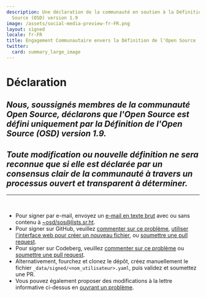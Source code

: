 ```yaml
---
description: Une déclaration de la communauté en soutien à la Définition de l'Open
  Source (OSD) version 1.9
image: /assets/social-media-preview-fr-FR.png
layout: signed
locale: fr-FR
title: Engagement Communautaire envers la Définition de l'Open Source
twitter:
  card: summary_large_image
---
```

# **Déclaration**

## *Nous, soussignés membres de la communauté Open Source, déclarons que l'Open Source est défini uniquement par la Définition de l'Open Source (OSD) version 1.9.*

## *Toute modification ou nouvelle définition ne sera reconnue que si elle est déclarée par un consensus clair de la communauté à travers un processus ouvert et transparent à déterminer.*

---
<br>

- Pour signer par e-mail, envoyez un [e-mail en texte brut](https://useplaintext.email/) avec ou sans contenu à [~osd/sos@lists.sr.ht](mailto:~osd/sos@lists.sr.ht).
- Pour signer sur GitHub, veuillez [commenter sur ce problème](https://github.com/OpenSourceDefinition/sos/issues/1), [utiliser l'interface web pour créer un nouveau fichier](https://github.com/OpenSourceDefinition/sos/new/main/_data/signed), ou [soumettre une pull request](https://github.com/OpenSourceDefinition/sos/pulls).
- Pour signer sur Codeberg, veuillez [commenter sur ce problème](https://codeberg.org/osd/sos/issues/1) ou [soumettre une pull request](https://codeberg.org/osd/sos/pulls).
- Alternativement, fourchez et clonez le dépôt, créez manuellement le fichier `_data/signed/<nom_utilisateur>.yaml`, puis validez et soumettez une PR.
- Vous pouvez également proposer des modifications à la lettre informative ci-dessus en [ouvrant un problème](https://codeberg.org/osd/sos/issues).